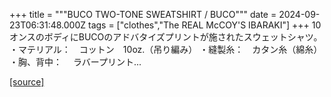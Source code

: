+++
title = """BUCO TWO-TONE SWEATSHIRT / BUCO"""
date = 2024-09-23T06:31:48.000Z
tags = ["clothes","The REAL McCOY'S IBARAKI"]
+++
10オンスのボディにBUCOのアドバタイズプリントが施されたスウェットシャツ。 ・マテリアル：　コットン　10oz.（吊り編み） ・縫製糸：　カタン糸（綿糸） ・胸、背中： 　ラバープリント...

[[source]](https://the-realmccoys.ocnk.net/product/1402)

